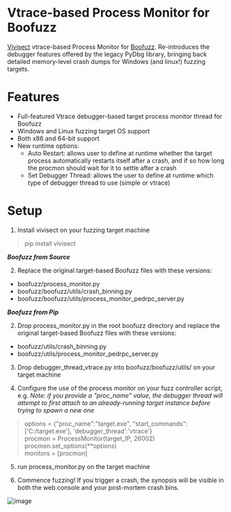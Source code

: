 
# Vtrace-based Process Monitor for Boofuzz
[Vivisect](https://github.com/vivisect/vivisect) vtrace-based Process Monitor for [Boofuzz](https://github.com/jtpereyda/boofuzz). Re-introduces the debugger features offered by the legacy PyDbg library, bringing back detailed memory-level crash dumps for Windows (and linux!) fuzzing targets.

# Features
- Full-featured Vtrace debugger-based target process monitor thread for Boofuzz
- Windows and Linux fuzzing target OS support
- Both x86 and 64-bit support
- New runtime options:
  - Auto Restart: allows user to define at runtime whether the target process automatically restarts itself after a crash, and if so how long the procmon should wait for it to settle after a crash
  - Set Debugger Thread: allows the user to define at runtime which type of debugger thread to use (simple or vtrace)

# Setup
1. Install vivisect on your fuzzing target machine
> pip install vivisect

***Boofuzz from Source***

2. Replace the original target-based Boofuzz files with these versions:
- boofuzz/process_monitor.py
- boofuzz/boofuzz/utils/crash_binning.py
- boofuzz/boofuzz/utils/process_monitor_pedrpc_server.py

***Boofuzz from Pip***

2. Drop process_monitor.py in the root boofuzz directory and replace the original target-based Boofuzz files with these versions:
- boofuzz/utils/crash_binning.py
- boofuzz/utils/process_monitor_pedrpc_server.py

3. Drop debugger_thread_vtrace.py into boofuzz/boofuzz/utils/ on your target machine

4. Configure the use of the process monitor on your fuzz controller script, e.g.
*Note: if you provide a "proc_name" value, the debugger thread will attempt to first attach to an already-running target instance before trying to spawn a new one*

> options = {"proc_name":"target.exe", "start_commands":['C:/target.exe'], 'debugger_thread':'vtrace'}  
> procmon = ProcessMonitor(target_IP, 26002)  
> procmon.set_options(**options)  
> monitors = [procmon]  

5. run process_monitor.py on the target machine

6. Commence fuzzing! If you trigger a crash, the synopsis will be visible in both the web console and your post-mortem crash bins. 

![image](https://user-images.githubusercontent.com/85505707/196249139-4bae8d10-106a-4874-a489-f7eca4598d65.png)
